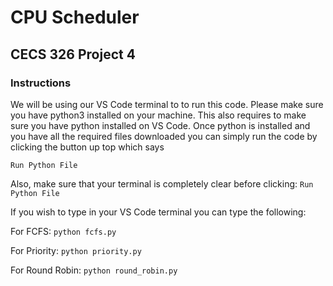# CPU Scheduler
## CECS 326 Project 4
### Instructions
We will be using our VS Code terminal to to run this code. Please make sure you have python3 installed on your machine.
This also requires to make sure you have python installed on VS Code. 
Once python is installed and you have all the required files downloaded you can simply run the code by clicking the button up top which says 

``` Run Python File ```

Also, make sure that your terminal is completely clear before clicking: ``` Run Python File ```

If you wish to type in your VS Code terminal you can type the following:

For FCFS: ``` python fcfs.py ```

For Priority: ``` python priority.py ```

For Round Robin: ``` python round_robin.py ```
